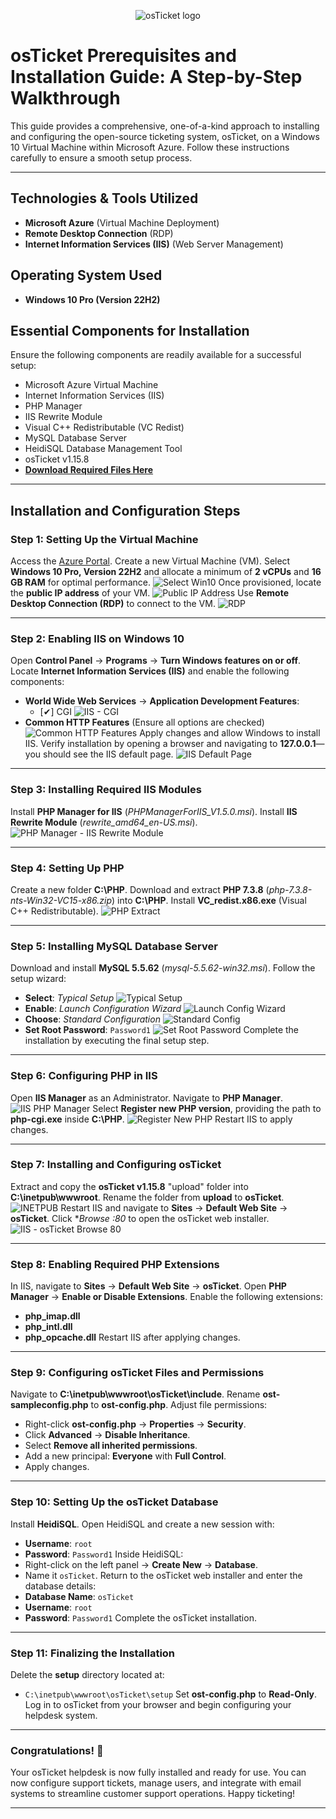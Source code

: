<p align="center">
<img src="https://github.com/user-attachments/assets/c46376f6-f693-497c-bce2-87110e834d6a" alt="osTicket logo"/>
</p>

# osTicket Prerequisites and Installation Guide: A Step-by-Step Walkthrough

This guide provides a comprehensive, one-of-a-kind approach to installing and configuring the open-source ticketing system, osTicket, on a Windows 10 Virtual Machine within Microsoft Azure. Follow these instructions carefully to ensure a smooth setup process.

---

## **Technologies & Tools Utilized**
- **Microsoft Azure** (Virtual Machine Deployment)
- **Remote Desktop Connection** (RDP)
- **Internet Information Services (IIS)** (Web Server Management)

## **Operating System Used**
- **Windows 10 Pro (Version 22H2)**

## **Essential Components for Installation**
Ensure the following components are readily available for a successful setup:
- Microsoft Azure Virtual Machine
- Internet Information Services (IIS)
- PHP Manager
- IIS Rewrite Module
- Visual C++ Redistributable (VC Redist)
- MySQL Database Server
- HeidiSQL Database Management Tool
- osTicket v1.15.8
- **[Download Required Files Here](https://drive.google.com/drive/u/0/folders/1APMfNyfNzcxZC6EzdaNfdZsUwxWYChf6)**

---

## **Installation and Configuration Steps**

### **Step 1: Setting Up the Virtual Machine**
Access the [Azure Portal](https://portal.azure.com/).
Create a new Virtual Machine (VM).
Select **Windows 10 Pro, Version 22H2** and allocate a minimum of **2 vCPUs** and **16 GB RAM** for optimal performance.
![Select Win10](https://github.com/user-attachments/assets/8e9dce51-4ff6-46ee-869a-eb9d11ad2dc0)
Once provisioned, locate the **public IP address** of your VM.
![Public IP Address](https://github.com/user-attachments/assets/172583ce-971c-4d52-b202-6e4cbf39d414)
Use **Remote Desktop Connection (RDP)** to connect to the VM.
![RDP](https://github.com/user-attachments/assets/82ee1949-1b4d-42e5-bb69-e85222f62b61)


---

### **Step 2: Enabling IIS on Windows 10**
Open **Control Panel** → **Programs** → **Turn Windows features on or off**.
Locate **Internet Information Services (IIS)** and enable the following components:
   - **World Wide Web Services** → **Application Development Features**:
     - [✔] CGI
![IIS - CGI](https://github.com/user-attachments/assets/574922e5-cbbf-4b79-a347-6ff0498bd3b8)
   - **Common HTTP Features** (Ensure all options are checked)
![Common HTTP Features](https://github.com/user-attachments/assets/2c569e90-6c24-4ea3-a5a5-58f13e30bd2b)
Apply changes and allow Windows to install IIS.
Verify installation by opening a browser and navigating to **127.0.0.1**—you should see the IIS default page.
![IIS Default Page](https://github.com/user-attachments/assets/92cc812e-cb14-4393-a4f8-92d90b490079)

---

### **Step 3: Installing Required IIS Modules**
Install **PHP Manager for IIS** (_PHPManagerForIIS_V1.5.0.msi_).
Install **IIS Rewrite Module** (_rewrite_amd64_en-US.msi_).
![PHP Manager - IIS Rewrite Module](https://github.com/user-attachments/assets/4c32cf54-ef11-469c-bb00-15e936f1dc22)


---

### **Step 4: Setting Up PHP**
Create a new folder **C:\PHP**.
Download and extract **PHP 7.3.8** (_php-7.3.8-nts-Win32-VC15-x86.zip_) into **C:\PHP**.
Install **VC_redist.x86.exe** (Visual C++ Redistributable).
![PHP Extract](https://github.com/user-attachments/assets/31aa6e3c-9c13-4a2b-a5dd-282aba57f849)

---

### **Step 5: Installing MySQL Database Server**
Download and install **MySQL 5.5.62** (_mysql-5.5.62-win32.msi_).
Follow the setup wizard:
   - **Select**: _Typical Setup_
![Typical Setup](https://github.com/user-attachments/assets/1fa7060d-f913-4da7-b7fe-1a3c66e8791e)
   - **Enable**: _Launch Configuration Wizard_
![Launch Config Wizard](https://github.com/user-attachments/assets/378f4fd2-be15-4c11-a61c-6a886d96a4f3)
   - **Choose**: _Standard Configuration_
![Standard Config](https://github.com/user-attachments/assets/3c7da65a-2249-4a53-8885-3c2c25386b8a)
   - **Set Root Password**: `Password1`
![Set Root Password](https://github.com/user-attachments/assets/54abe4cf-a96b-4656-8276-85cd2a0e73c5)
Complete the installation by executing the final setup step.

---

### **Step 6: Configuring PHP in IIS**
Open **IIS Manager** as an Administrator.
Navigate to **PHP Manager**.
![IIS PHP Manager](https://github.com/user-attachments/assets/47b4e1b9-97df-42d9-8ac7-1ad5b43fb9b3)
Select **Register new PHP version**, providing the path to **php-cgi.exe** inside **C:\PHP**.
![Register New PHP](https://github.com/user-attachments/assets/60394afb-323c-4dfb-b0e3-be4abc05aa4d)
Restart IIS to apply changes.

---

### **Step 7: Installing and Configuring osTicket**
Extract and copy the **osTicket v1.15.8** "upload" folder into **C:\inetpub\wwwroot**.
Rename the folder from **upload** to **osTicket**.
![INETPUB](https://github.com/user-attachments/assets/94938766-56f1-4d23-a59a-3278eeef066c)
Restart IIS and navigate to **Sites** → **Default Web Site** → **osTicket**.
Click **Browse *:80** to open the osTicket web installer.
![IIS - osTicket Browse 80](https://github.com/user-attachments/assets/f47571af-5bb8-4f05-9ccc-552ac955c5db)

---

### **Step 8: Enabling Required PHP Extensions**
In IIS, navigate to **Sites** → **Default Web Site** → **osTicket**.
Open **PHP Manager** → **Enable or Disable Extensions**.
Enable the following extensions:
   - **php_imap.dll**
   - **php_intl.dll**
   - **php_opcache.dll**
Restart IIS after applying changes.

---

### **Step 9: Configuring osTicket Files and Permissions**
Navigate to **C:\inetpub\wwwroot\osTicket\include**.
Rename **ost-sampleconfig.php** to **ost-config.php**.
Adjust file permissions:
   - Right-click **ost-config.php** → **Properties** → **Security**.
   - Click **Advanced** → **Disable Inheritance**.
   - Select **Remove all inherited permissions**.
   - Add a new principal: **Everyone** with **Full Control**.
   - Apply changes.

---

### **Step 10: Setting Up the osTicket Database**
Install **HeidiSQL**.
Open HeidiSQL and create a new session with:
   - **Username**: `root`
   - **Password**: `Password1`
Inside HeidiSQL:
   - Right-click on the left panel → **Create New** → **Database**.
   - Name it `osTicket`.
Return to the osTicket web installer and enter the database details:
   - **Database Name**: `osTicket`
   - **Username**: `root`
   - **Password**: `Password1`
Complete the osTicket installation.

---

### **Step 11: Finalizing the Installation**
Delete the **setup** directory located at:
   - `C:\inetpub\wwwroot\osTicket\setup`
Set **ost-config.php** to **Read-Only**.
Log in to osTicket from your browser and begin configuring your helpdesk system.

---

### **Congratulations!** 🎉
Your osTicket helpdesk is now fully installed and ready for use. You can now configure support tickets, manage users, and integrate with email systems to streamline customer support operations. Happy ticketing!

---
